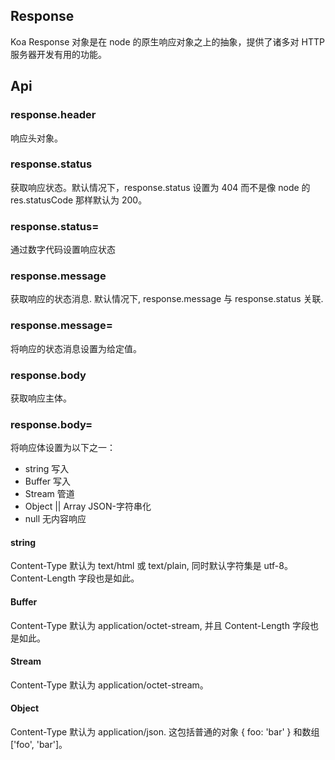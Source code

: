 ## Response
Koa Response 对象是在 node 的原生响应对象之上的抽象，提供了诸多对 HTTP 服务器开发有用的功能。  

## Api
### response.header
响应头对象。
### response.status
获取响应状态。默认情况下，response.status 设置为 404 而不是像 node 的 res.statusCode 那样默认为 200。  
### response.status=
通过数字代码设置响应状态
### response.message
获取响应的状态消息. 默认情况下, response.message 与 response.status 关联.  
### response.message=
将响应的状态消息设置为给定值。  
### response.body
获取响应主体。  
### response.body=
将响应体设置为以下之一：
- string 写入
- Buffer 写入
- Stream 管道
- Object || Array JSON-字符串化
- null 无内容响应

#### string
Content-Type 默认为 text/html 或 text/plain, 同时默认字符集是 utf-8。Content-Length 字段也是如此。  
#### Buffer
Content-Type 默认为 application/octet-stream, 并且 Content-Length 字段也是如此。
#### Stream
Content-Type 默认为 application/octet-stream。  
#### Object
Content-Type 默认为 application/json. 这包括普通的对象 { foo: 'bar' } 和数组 ['foo', 'bar']。